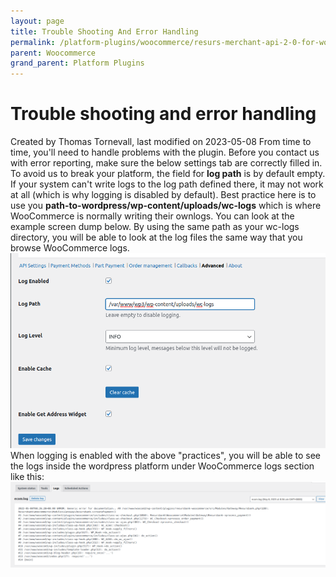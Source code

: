 ```yaml
---
layout: page
title: Trouble Shooting And Error Handling
permalink: /platform-plugins/woocommerce/resurs-merchant-api-2-0-for-woocommerce/trouble-shooting-and-error-handling/
parent: Woocommerce
grand_parent: Platform Plugins
---
```




# Trouble shooting and error handling 
Created by Thomas Tornevall, last modified on 2023-05-08
From time to time, you'll need to handle problems with the plugin.
Before you contact us with error reporting, make sure the below settings
tab are correctly filled in. To avoid us to break your platform, the
field for **log path** is by default empty. If your system can't write
logs to the log path defined there, it may not work at all (which is why
logging is disabled by default). Best practice here is to use you
**path-to-wordpress/wp-content/uploads/wc-logs** which is where
WooCommerce is normally writing their ownlogs. You can look at the
example screen dump below.
By using the same path as your wc-logs directory, you will be able to
look at the log files the same way that you browse WooCommerce logs.
![](../../../../attachments/91030061/91030060.png)
When logging is enabled with the above "practices", you will be able to
see the logs inside the wordpress platform under WooCommerce logs
section like this:
![](../../../../attachments/91030061/91030064.png)
  
  
  
